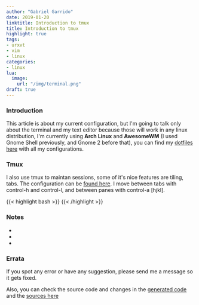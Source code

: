 ```yaml
---
author: "Gabriel Garrido"
date: 2019-01-20
linktitle: Introduction to tmux
title: Introduction to tmux
highlight: true
tags:
- urxvt
- vim
- linux
categories:
- linux
lua:
  image:
    url: "/img/terminal.png"
draft: true
---
```


### Introduction
This article is about my current configuration, but I'm going to talk only about the terminal and my text editor because those will work in any linux distribution, I'm currently using **Arch Linux** and **AwesomeWM** (I used Gnome Shell previously, and Gnome 2 before that), you can find my [dotfiles here](https://github.com/kainlite/dotfiles) with all my configurations.

### Tmux
I also use tmux to maintan sessions, some of it's nice features are tiling, tabs. The configuration can be [found here](https://github.com/kainlite/dotfiles/blob/master/.tmux.conf). I move between tabs with control-h and control-l, and between panes with control-a [hjkl].

{{< highlight bash >}}
{{< /highlight >}}

### Notes
*
*
*

### Errata
If you spot any error or have any suggestion, please send me a message so it gets fixed.

Also, you can check the source code and changes in the [generated code](https://github.com/kainlite/kainlite.github.io) and the [sources here](https://github.com/kainlite/blog)
